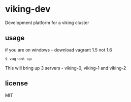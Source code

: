 viking-dev
==========

Development platform for a viking cluster

## usage

if you are on windows - download vagrant 1.5 not 1.6

```
$ vagrant up
```

This will bring up 3 servers - viking-0, viking-1 and viking-2

## license

MIT